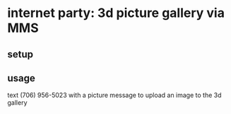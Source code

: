 # internet party: 3d picture gallery via MMS

## setup

## usage
text (706) 956-5023 with a picture message to upload an image to the 3d gallery


